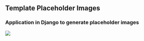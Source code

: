 ## Template Placeholder Images

### Application in Django to generate placeholder images

![](https://img.shields.io/badge/django-1.9.13-green.svg)